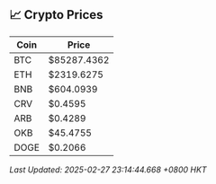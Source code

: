 ## 📈 Crypto Prices

| Coin | Price |
| ---- | ----- |
| BTC | $85287.4362 |
| ETH | $2319.6275 |
| BNB | $604.0939 |
| CRV | $0.4595 |
| ARB | $0.4289 |
| OKB | $45.4755 |
| DOGE | $0.2066 |

_Last Updated: 2025-02-27 23:14:44.668 +0800 HKT_